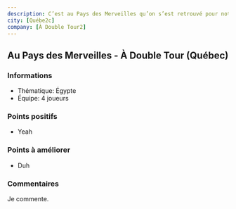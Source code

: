 ```yaml
---
description: C’est au Pays des Merveilles qu’on s’est retrouvé pour notre deuxième jeu d’évasion à vie. « Merveille », c’est effectivement un mot qui sied bien à cette salle! L’originalité des décors et de plusieurs énigmes en font une salle incontournable pour les amateurs de jeux d’évasion. L’immersion est au rendez-vous comme je l’ai rarement vu pendant ma « carrière » de joueur! Vraiment une belle expérience.
city: [Québe2c]
company: [À Double Tour2]
---
```


## Au Pays des Merveilles - À Double Tour (Québec)

### Informations

- Thématique: Égypte
- Équipe: 4 joueurs

### Points positifs

- Yeah

### Points à améliorer

- Duh

### Commentaires

Je commente.

